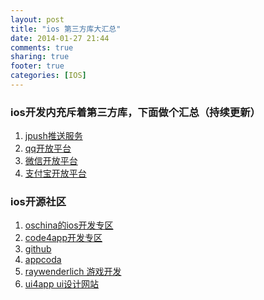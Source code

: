 ```yaml
---
layout: post
title: "ios 第三方库大汇总"
date: 2014-01-27 21:44
comments: true
sharing: true
footer: true
categories: [IOS]
---
```



### ios开发内充斥着第三方库，下面做个汇总（持续更新）

1. <a href="https://www.jpush.cn">jpush推送服务</a> 
1. <a href="http://connect.qq.com">qq开放平台</a> 
1. <a href="http://open.weixin.qq.com">微信开放平台</a> 
1. <a href="https://open.alipay.com/index.htm">支付宝开放平台</a> 

### ios开源社区

1. <a href="http://www.oschina.net/ios/home">oschina的ios开发专区</a> 
1. <a href="http://code4app.com">code4app开发专区</a> 
1. <a href="http://github.com">github</a> 
1. <a href="http://www.appcoda.com">appcoda</a>
1. <a href="http://www.raywenderlich.com/tutorials">raywenderlich 游戏开发</a>
1. <a href="http://ui4app.com">ui4app ui设计网站</a>
